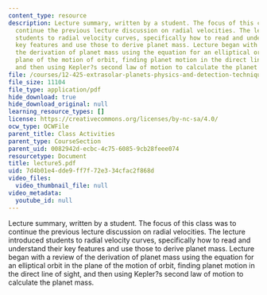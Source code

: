 ```yaml
---
content_type: resource
description: Lecture summary, written by a student. The focus of this class was to
  continue the previous lecture discussion on radial velocities. The lecture introduced
  students to radial velocity curves, specifically how to read and understand their
  key features and use those to derive planet mass. Lecture began with a review of
  the derivation of planet mass using the equation for an elliptical orbit in the
  plane of the motion of orbit, finding planet motion in the direct line of sight,
  and then using Kepler?s second law of motion to calculate the planet mass.
file: /courses/12-425-extrasolar-planets-physics-and-detection-techniques-fall-2007/7d4b01e4dde9ff7f72e334cfac2f868d_lecture5.pdf
file_size: 11104
file_type: application/pdf
hide_download: true
hide_download_original: null
learning_resource_types: []
license: https://creativecommons.org/licenses/by-nc-sa/4.0/
ocw_type: OCWFile
parent_title: Class Activities
parent_type: CourseSection
parent_uid: 0082942d-ecbc-4c75-6085-9cb28feee074
resourcetype: Document
title: lecture5.pdf
uid: 7d4b01e4-dde9-ff7f-72e3-34cfac2f868d
video_files:
  video_thumbnail_file: null
video_metadata:
  youtube_id: null
---
```

Lecture summary, written by a student. The focus of this class was to continue the previous lecture discussion on radial velocities. The lecture introduced students to radial velocity curves, specifically how to read and understand their key features and use those to derive planet mass. Lecture began with a review of the derivation of planet mass using the equation for an elliptical orbit in the plane of the motion of orbit, finding planet motion in the direct line of sight, and then using Kepler?s second law of motion to calculate the planet mass.